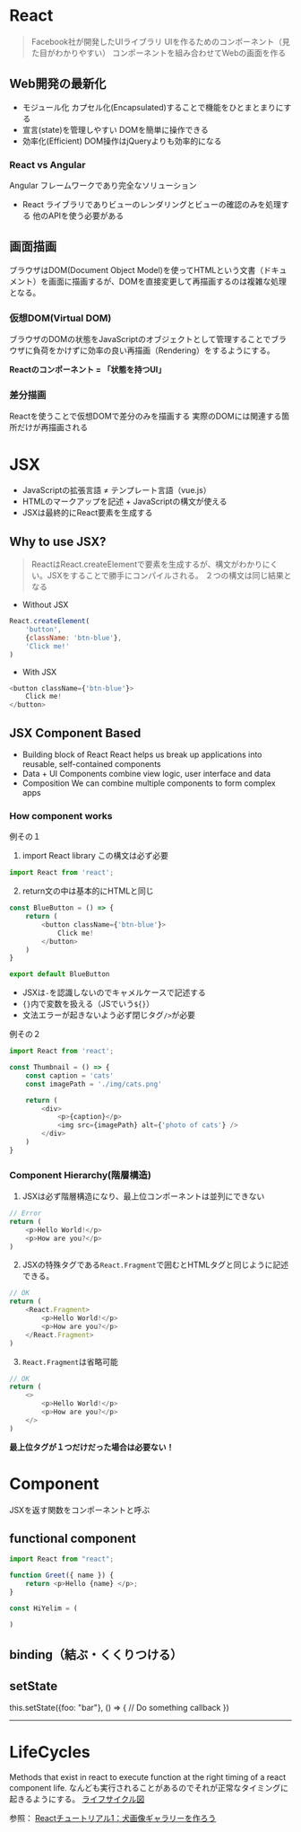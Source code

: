 # React
> Facebook社が開発したUIライブラリ
> UIを作るためのコンポーネント（見た目がわかりやすい）
> コンポーネントを組み合わせてWebの画面を作る


## Web開発の最新化
- モジュール化
カプセル化(Encapsulated)することで機能をひとまとまりにする
- 宣言(state)を管理しやすい
DOMを簡単に操作できる
- 効率化(Efficient)
DOM操作はjQueryよりも効率的になる

### React vs Angular
Angular
フレームワークであり完全なソリューション
- React
ライブラリでありビューのレンダリングとビューの確認のみを処理する
他のAPIを使う必要がある


## 画面描画

ブラウザはDOM(Document Object Model)を使ってHTMLという文書（ドキュメント）を画面に描画するが、DOMを直接変更して再描画するのは複雑な処理となる。

### 仮想DOM(Virtual DOM)
ブラウザのDOMの状態をJavaScriptのオブジェクトとして管理することでブラウザに負荷をかけずに効率の良い再描画（Rendering）をするようにする。

**Reactのコンポーネント = 「状態を持つUI」**

### 差分描画
Reactを使うことで仮想DOMで差分のみを描画する
実際のDOMには関連する箇所だけが再描画される



# JSX
- JavaScriptの拡張言語 ≠ テンプレート言語（vue.js）
- HTMLのマークアップを記述 + JavaScriptの構文が使える
- JSXは最終的にReact要素を生成する

## Why to use JSX?
> ReactはReact.createElementで要素を生成するが、構文がわかりにくい。JSXをすることで勝手にコンパイルされる。
> ２つの構文は同じ結果となる

- Without JSX
```js
React.createElement(
    'button',
    {className: 'btn-blue'},
    'Click me!'
)
```
- With JSX
```js
<button className={'btn-blue'}>
    Click me!
</button>
```

## JSX Component Based

- Building block of React
React helps us break up applications into reusable, self-contained components
- Data + UI
Components combine view logic, user interface and data
- Composition
We can combine multiple components to form complex apps

### How component works

例その１
1. import React library この構文は必ず必要
```js
import React from 'react';
```
2. return文の中は基本的にHTMLと同じ
```js
const BlueButton = () => {
    return (
        <button className={'btn-blue'}>
            Click me!
        </button>
    )
}

export default BlueButton
```

- JSXは`-`を認識しないのでキャメルケースで記述する
- `{}`内で変数を扱える（JSでいう`${}`）
- 文法エラーが起きないよう必ず閉じタグ`/>`が必要

例その２
```js
import React from 'react';

const Thumbnail = () => {
    const caption = 'cats'
    const imagePath = './img/cats.png'

    return (
        <div>
            <p>{caption}</p>
            <img src={imagePath} alt={'photo of cats'} />
        </div>
    )
}
```

### Component Hierarchy(階層構造)
1. JSXは必ず階層構造になり、最上位コンポーネントは並列にできない
```js
// Error
return (
    <p>Hello World!</p>
    <p>How are you?</p>
)
```
2. JSXの特殊タグである`React.Fragment`で囲むとHTMLタグと同じように記述できる。
```js
// OK
return (
    <React.Fragment>
        <p>Hello World!</p>
        <p>How are you?</p>
    </React.Fragment>
)
```
3. `React.Fragment`は省略可能
```js
// OK
return (
    <>
        <p>Hello World!</p>
        <p>How are you?</p>
    </>
)
```
**最上位タグが１つだけだった場合は必要ない！**



# Component
JSXを返す関数をコンポーネントと呼ぶ

## functional component
```js
import React from "react";

function Greet({ name }) {
    return <p>Hello {name} </p>;
}

const HiYelim = (

)
```

## binding（結ぶ・くくりつける）

## setState
this.setState({foo: "bar"}, () => {
    // Do something callback
})


***

# LifeCycles
Methods that exist in react to execute function at the right timing of a react component life.
なんども実行されることがあるのでそれが正常なタイミングに起きるようにする。
[ライフサイクル図](https://projects.wojtekmaj.pl/react-lifecycle-methods-diagram/)


参照：
[Reactチュートリアル1：犬画像ギャラリーを作ろう](https://zenn.dev/likr/articles/6be53ca64f29aa035f07)
